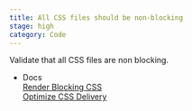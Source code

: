 ```yaml
---
title: All CSS files should be non-blocking
stage: high
category: Code
---
```

Validate that all CSS files are non blocking.

* Docs <br>
[Render Blocking CSS](https://developers.google.com/web/fundamentals/performance/critical-rendering-path/render-blocking-css) <br>
[Optimize CSS Delivery](https://developers.google.com/speed/docs/insights/OptimizeCSSDelivery) <br>
